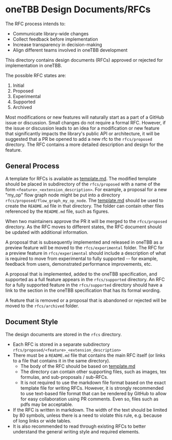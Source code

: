 # oneTBB Design Documents/RFCs

The RFC process intends to:

- Communicate library-wide changes
- Collect feedback before implementation
- Increase transparency in decision-making 
- Align different teams involved in oneTBB development

This directory contains design documents (RFCs) approved 
or rejected for implementation in oneTBB.

The possible RFC states are:

1. Initial 
2. Proposed
3. Experimental
4. Supported
5. Archived

Most modifications or new features will naturally start as a part of a 
GitHub issue or discussion. Small changes do not require a formal RFC. 
However, if the issue or discussion leads to an idea for a modification 
or new feature that significantly impacts the library's public API or 
architecture, it will be suggested that a PR be opened to add a new rfc 
to the `rfcs/proposed` directory. The RFC contains a more detailed description
and design for the feature.

## General Process

A template for RFCs is available as [template.md](template.md). The modified
template should be placed in subdirectory of the `rfcs/proposed` with a name
of the form `<feature>_<extension_description>`. For example,
a proposal for a new "my_op" flow graph node might be put into a directory
`rfcs/proposed/flow_graph_my_op_node`. The [template.md](template.md) should
be used to create the `README.md` file in that directory. The folder can 
contain other files referenced by the `README.md` file, such as figures.

When two maintainers approve the PR it will be merged to the `rfcs/proposed`
directory. As the RFC moves to different states, the RFC document should be 
updated with additional information.

A proposal that is subsequently implemented and released in oneTBB 
as a preview feature will be moved to the `rfcs/experimental` folder. The
RFC for a preview feature in `rfcs/experimental` should include a description
of what is required to move from experimental to fully supported -- for 
example, feedback from users, demonstrated performance improvements, etc.

A proposal that is implemented, added to the oneTBB specification, and 
supported as a full feature appears in the `rfcs/supported` directory. An RFC 
for a fully supported feature in the `rfcs/supported` directory should 
have a link to the section in the oneTBB specification that has its 
formal wording.

A feature that is removed or a proposal that is abandoned or rejected will 
be moved to the `rfcs/archived` folder.

## Document Style

The design documents are stored in the `rfcs` directory.

- Each RFC is stored in a separate subdirectory
  `rfcs/proposed/<feature>_<extension_description>`
- There must be a `README.md` file that contains the main RFC itself (or 
links to a file that contains it in the same directory).
  - The body of the RFC should be based on [template.md](template.md)
  - The directory can contain other supporting files, such as images, tex 
  formulas, and sub-proposals / sub-RFCs.
  - It is not required to use the markdown file format based on the exact
    template file for writing RFCs. However, it is strongly recommended to use
    text-based file format that can be rendered by GitHub to allow for easy
    collaboration using PR comments. Even so, files such as pdfs may be
    acceptable.
- If the RFC is written in markdown. The width of the text should be limited by
  80 symbols, unless there is a need to violate this rule, e.g. because of
  long links or wide tables.
- It is also recommended to read through existing RFCs to better understand the 
general writing style and required elements.
